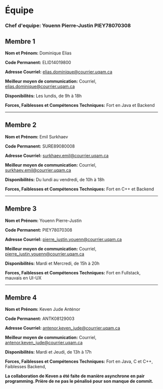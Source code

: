 # Équipe

### Chef d'equipe: Youenn Pierre-Justin PIEY78070308

## Membre 1

**Nom et Prénom:** Dominique Elias

**Code Permanent:** ELID14019800

**Adresse Courriel:** elias.dominique@courrier.uqam.ca

**Meilleur moyen de communication:** Courriel, elias.dominique@courrier.uqam.ca

**Disponibilités:** Les lundis, de 9h à 18h

**Forces, Faiblesses et Compétences Techniques:** Fort en Java et Backend

---

## Membre 2

**Nom et Prénom:** Emil Surkhaev

**Code Permanent:** SURE89080008

**Adresse Courriel:** surkhaev.emil@courrier.uqam.ca

**Meilleur moyen de communication:** Courriel, surkhaev.emil@courrier.uqam.ca

**Disponibilités:** Du lundi au vendredi, de 10h à 18h

**Forces, Faiblesses et Compétences Techniques:** Fort en C++ et Backend

---

## Membre 3

**Nom et Prénom:** Youenn Pierre-Justin

**Code Permanent:** PIEY78070308

**Adresse Courriel:** pierre_justin.youenn@courrier.uqam.ca

**Meilleur moyen de communication:** Courriel, pierre_justin.youenn@courrier.uqam.ca

**Disponibilités:** Mardi et Mercredi, de 15h à 20h

**Forces, Faiblesses et Compétences Techniques:** Fort en Fullstack, mauvais en UI-UX

---

## Membre 4

**Nom et Prénom:** Keven Jude Anténor

**Code Permanent:** ANTK08129003

**Adresse Courriel:** antenor.keven_jude@courrier.uqam.ca

**Meilleur moyen de communication:** Courriel, antenor.keven_jude@courrier.uqam.ca

**Disponibilités:** Mardi et Jeudi, de 13h à 17h

**Forces, Faiblesses et Compétences Techniques:** Fort en Java, C et C++, Faiblesses Backend, 

**La collaboration de Keven a été faite de manière asynchrone en pair programming. Prière de ne pas le pénalisé pour son manque de commit.**
